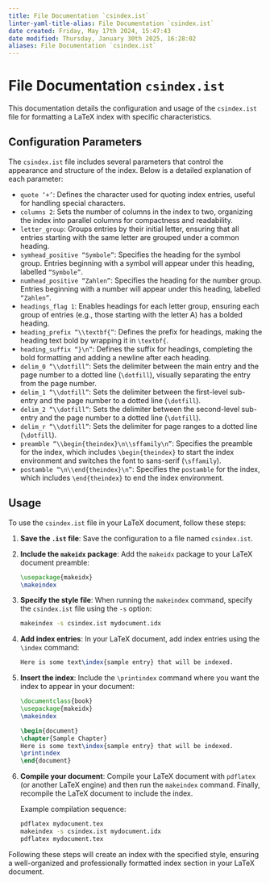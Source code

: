 ```yaml
---
title: File Documentation `csindex.ist`
linter-yaml-title-alias: File Documentation `csindex.ist`
date created: Friday, May 17th 2024, 15:47:43
date modified: Thursday, January 30th 2025, 16:28:02
aliases: File Documentation `csindex.ist`
---
```


# File Documentation `csindex.ist`

This documentation details the configuration and usage of the `csindex.ist` file for formatting a LaTeX index with specific characteristics.

## Configuration Parameters

The `csindex.ist` file includes several parameters that control the appearance and structure of the index. Below is a detailed explanation of each parameter:

- `quote ‘+’`: Defines the character used for quoting index entries, useful for handling special characters.  
- `columns 2`: Sets the number of columns in the index to two, organizing the index into parallel columns for compactness and readability.
- `letter_group`: Groups entries by their initial letter, ensuring that all entries starting with the same letter are grouped under a common heading.
- `symhead_positive “Symbole”`: Specifies the heading for the symbol group. Entries beginning with a symbol will appear under this heading, labelled `“Symbole”`.
- `numhead_positive “Zahlen”`: Specifies the heading for the number group. Entries beginning with a number will appear under this heading, labelled `“Zahlen”`.
- `headings_flag 1`: Enables headings for each letter group, ensuring each group of entries (e.g., those starting with the letter A) has a bolded heading.
- `heading_prefix “\\textbf{”`: Defines the prefix for headings, making the heading text bold by wrapping it in `\textbf{`.
- `heading_suffix “}\n”`: Defines the suffix for headings, completing the bold formatting and adding a newline after each heading.
- `delim_0 “\\dotfill”`: Sets the delimiter between the main entry and the page number to a dotted line (`\dotfill`), visually separating the entry from the page number.
- `delim_1 “\\dotfill”`: Sets the delimiter between the first-level sub-entry and the page number to a dotted line (`\dotfill`).
- `delim_2 “\\dotfill”`: Sets the delimiter between the second-level sub-entry and the page number to a dotted line (`\dotfill`).
- `delim_r “\\dotfill”`: Sets the delimiter for page ranges to a dotted line (`\dotfill`).
- `preamble “\\begin{theindex}\n\\sffamily\n”`: Specifies the preamble for the index, which includes `\begin{theindex}` to start the index environment and switches the font to sans-serif (`\sffamily`).
- `postamble “\n\\end{theindex}\n”`: Specifies the `postamble` for the index, which includes `\end{theindex}` to end the index environment.

## Usage

To use the `csindex.ist` file in your LaTeX document, follow these steps:

1. **Save the `.ist` file**: Save the configuration to a file named `csindex.ist`.
2. **Include the `makeidx` package**: Add the `makeidx` package to your LaTeX document preamble:

   ```latex
   \usepackage{makeidx}
   \makeindex
   ```

3. **Specify the style file**: When running the `makeindex` command, specify the `csindex.ist` file using the `-s` option:

   ```sh
   makeindex -s csindex.ist mydocument.idx
   ```

4. **Add index entries**: In your LaTeX document, add index entries using the `\index` command:

   ```latex
   Here is some text\index{sample entry} that will be indexed.
   ```

5. **Insert the index**: Include the `\printindex` command where you want the index to appear in your document:

   ```latex
   \documentclass{book}
   \usepackage{makeidx}
   \makeindex

   \begin{document}
   \chapter{Sample Chapter}
   Here is some text\index{sample entry} that will be indexed.
   \printindex
   \end{document}
   ```

6. **Compile your document**: Compile your LaTeX document with `pdflatex` (or another LaTeX engine) and then run the `makeindex` command. Finally, recompile the LaTeX document to include the index.

   Example compilation sequence:

   ```sh
   pdflatex mydocument.tex
   makeindex -s csindex.ist mydocument.idx
   pdflatex mydocument.tex
   ```

Following these steps will create an index with the specified style, ensuring a well-organized and professionally formatted index section in your LaTeX document.
